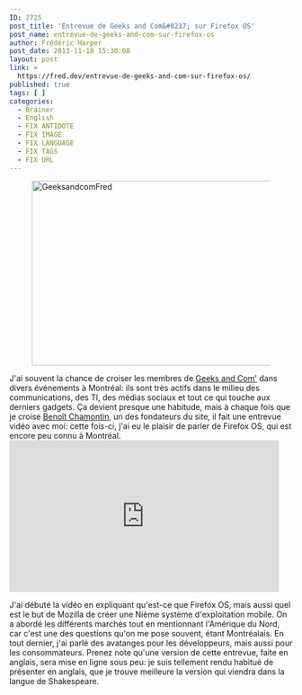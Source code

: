 ```yaml
---
ID: 2725
post_title: 'Entrevue de Geeks and Com&#8217; sur Firefox OS'
post_name: entrevue-de-geeks-and-com-sur-firefox-os
author: Frédéric Harper
post_date: 2013-11-18 15:30:08
layout: post
link: >
  https://fred.dev/entrevue-de-geeks-and-com-sur-firefox-os/
published: true
tags: [ ]
categories:
  - Brainer
  - English
  - FIX ANTIDOTE
  - FIX IMAGE
  - FIX LANGUAGE
  - FIX TAGS
  - FIX URL
---
```

<figure><img alt="GeeksandcomFred" src="http://fred.dev/wp-content/uploads/2013/11/GeeksandcomFred.png" width="600" height="329" /></figure>
J'ai souvent la chance de croiser les membres de <a href="https://www.geeksandcom.com/" target="_blank" rel="noopener noreferrer">Geeks and Com'</a> dans divers événements à Montréal: ils sont très actifs dans le milieu des communications, des TI, des médias sociaux et tout ce qui touche aux derniers gadgets. Ça devient presque une habitude, mais à chaque fois que je croise <a href="https://twitter.com/bchamontin" target="_blank" rel="noopener noreferrer">Benoît Chamontin</a>, un des fondateurs du site, il fait une entrevue vidéo avec moi: cette fois-ci, j'ai eu le plaisir de parler de Firefox OS, qui est encore peu connu à Montréal.

<div class="embed video YouTube">
  <iframe width="480" height="270" src="https://www.youtube.com/embed/mZfGTk80zno?feature=oembed" frameborder="0" allowfullscreen></iframe>
</div>

J'ai débuté la vidéo en expliquant qu'est-ce que Firefox OS, mais aussi quel est le but de Mozilla de créer une Nième système d'exploitation mobile. On a abordé les différents marchés tout en mentionnant l'Amérique du Nord, car c'est une des questions qu'on me pose souvent, étant Montréalais. En tout dernier, j'ai parlé des avatanges pour les développeurs, mais aussi pour les consommateurs. Prenez note qu'une version de cette entrevue, faite en anglais, sera mise en ligne sous peu: je suis tellement rendu habitué de présenter en anglais, que je trouve meilleure la version qui viendra dans la langue de Shakespeare.